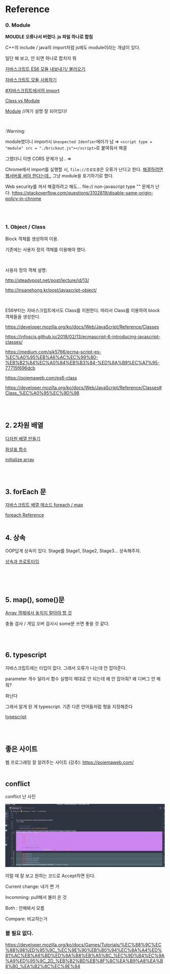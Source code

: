 # Reference

### 0. Module

**MOUDLE 오류나서 버렸다. js 파일 하나로 합침**

C++의 include / java의 import처럼 js에도 module이라는 개념이 있다.

일단 해 보고, 안 되면 하나로 합치지 뭐

[자바스크립트 ES6 모듈 내보내기/ 불러오기](http://www.daleseo.com/js-module-import/)

[자바스크립트 모듈 사용하기](https://jeong-pro.tistory.com/122)

[#자바스크립트에서의 import](https://asfirstalways.tistory.com/236)

[Class vs Module](https://medium.com/@darrion/javascript-es6-classes-modules-c5169555317d)

[Module](https://poiemaweb.com/es6-module) //여기 설명 잘 되어있다!

<br/>

:Warning:

module썼더니 import시 `Unexpected Idenfier`에러가 남 ⇒  `<script type = "module" src = "./brickout.js"></script>`로 붙여줘서 해결

그랬더니 이젠 CORS 문제가 남.. ⇒

Chrome에서 import를 실행할 시, `file://프로토콜`은 오류가 난다고 한다. [해결하려면 웹서버를 써야 한다는데..](https://stackoverflow.com/questions/52343339/javascript-import-module-to-index-html-not-running-due-to-errors) 그냥 module을 포기하기로 했다.

Web security를 꺼서 해결하려고 해도... file:// non-javascript type "" 문제가 난다.
https://stackoverflow.com/questions/3102819/disable-same-origin-policy-in-chrome


<br>
<br>

### 1. Object / Class

Block 객체를 생성하여 이용.

기존에는 사용자 정의 객체를 이용해야 했다.
  
  
<br/>

사용자 정의 객체 설명: 

http://steadypost.net/post/lecture/id/13/

http://insanehong.kr/post/javascript-object/
  
<br/>
  
  
ES6부터는 자바스크립트에서도 Class를 지원한다. 따라서 Class를 이용하여 block 객체들을 생성한다.

https://developer.mozilla.org/ko/docs/Web/JavaScript/Reference/Classes

https://infoscis.github.io/2018/02/13/ecmascript-6-introducing-javascript-classes/

https://medium.com/sjk5766/ecma-script-es-%EC%A0%95%EB%A6%AC%EC%99%80-%EB%B2%84%EC%A0%84%EB%B3%84-%ED%8A%B9%EC%A7%95-77715f696dcb

https://poiemaweb.com/es6-class

https://developer.mozilla.org/ko/docs/Web/JavaScript/Reference/Classes#Class_%EC%A0%95%EC%9D%98


<br/>
<br/>

## 2. 2차원 배열

[다차원 배열 만들기](https://smilerici.tistory.com/71)

[화살표 함수](https://smilerici.tistory.com/56?category=714049)

[initialize array](https://stackoverflow.com/questions/4852017/how-to-initialize-an-arrays-length-in-javascript)

<br/>
<br/>

## 3. forEach 문

[자바스크립트 배열 메소드 foreach / map](https://medium.com/@hongkevin/js-1-%EC%9E%90%EB%B0%94%EC%8A%A4%ED%81%AC%EB%A6%BD%ED%8A%B8-%EB%B0%B0%EC%97%B4-%EB%A9%94%EC%84%9C%EB%93%9C-1-foreach-map-b1cb1c2237d1)

[foreach Reference](https://developer.mozilla.org/ko/docs/Web/JavaScript/Reference/Global_Objects/Array/forEach)
<br/>
<br/>

## 4. 상속

OOP답게 상속이 있다. Stage를 Stage1, Stage2, Stage3... 상속해주자.

[상속과 프로토타입](https://developer.mozilla.org/ko/docs/Web/JavaScript/Guide/Inheritance_and_the_prototype_chain)


<br/>
<br/>
<br/>

## 5. map(),  some()문

[Array 객체에서 놓치지 말아야 할 것](https://programmingsummaries.tistory.com/357)

충돌 검사 / 게임 오버 검사시 some문 쓰면 좋을 것 같다.

<br>
<br>

## 6. typescript

자바스크립트에는 타입이 없다. 그래서 오류가 나는데 안 잡아준다.

parameter 개수 달라서 함수 실행이 제대로 안 되는데 왜 안 잡아줘? 왜 디버그 안 해줘?

화난다

그래서 알게 된 게 typescript. 기존 다른 언어들처럼 형을 지정해준다

[typescript](https://poiemaweb.com/typescript-introduction)


<br>
<br>

## 좋은 사이트

웹 프로그래밍 잘 알려주는 사이트 (강추): https://poiemaweb.com/
<br>
<br>

## conflict

conflict 난 사진


![conflict 사진](./conflict.JPG)

이럴 때 잘 보고 원하는 코드로 Accept하면 된다.

Current change: 내가 짠 거

Incomming: pull해서 불러 온 것

Both : 안해봐서 모름

Compare: 비교하는거


### 볼 필요 없다.

https://developer.mozilla.org/ko/docs/Games/Tutorials/%EC%88%9C%EC%88%98%ED%95%9C_%EC%9E%90%EB%B0%94%EC%8A%A4%ED%81%AC%EB%A6%BD%ED%8A%B8%EB%A5%BC_%EC%9D%B4%EC%9A%A9%ED%95%9C_2D_%EB%B2%BD%EB%8F%8C%EA%B9%A8%EA%B8%B0_%EA%B2%8C%EC%9E%84
